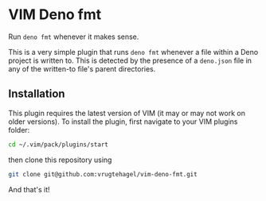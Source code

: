 # VIM Deno fmt

Run `deno fmt` whenever it makes sense.

This is a very simple plugin that runs `deno fmt` whenever a file within a Deno
project is written to. This is detected by the presence of a `deno.json` file in
any of the written-to file's parent directories.

## Installation

This plugin requires the latest version of VIM (it may or may not work on older
versions). To install the plugin, first navigate to your VIM plugins folder:

```bash
cd ~/.vim/pack/plugins/start
```

then clone this repository using

```bash
git clone git@github.com:vrugtehagel/vim-deno-fmt.git
```

And that's it!
